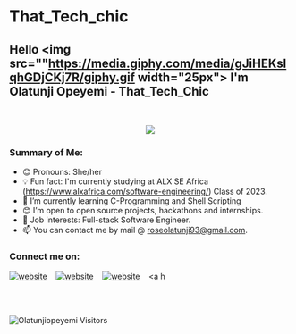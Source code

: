 # That_Tech_chic
## Hello <img src=""https://media.giphy.com/media/gJiHEKslqhGDjCKj7R/giphy.gif width="25px"></a> I'm Olatunji Opeyemi - That_Tech_Chic

<br/>
<p align="center">
  <a href="https://github.com/ghostdev-labs/readme-typing-svg"><img src="https://readme-typing-svg.herokuapp.com/?lines=I%20loveee%20Technology!%20😍;I%20am%20a%20Software%20Developer;I%20focus%20on%20new%20developments%20in%20my%20field.;I%20love%20coding.&font=Fira%20Code&center=true&width=550&height=45&color=#3498db&vCenter=true&size=22&pause=1000"></a>
</p>

### Summary of Me:

- 😊 Pronouns: She/her
- 💡 Fun fact: I'm currently studying at ALX SE Africa (https://www.alxafrica.com/software-engineering/) Class of 2023.
- 🌱 I’m currently learning C-Programming and Shell Scripting
- 😊 I’m open to open source projects, hackathons and internships.
- 💼 Job interests: Full-stack Software Engineer.
- 📫 You can contact me by mail @ roseolatunji93@gmail.com.


### Connect me on:

[![website](./img/twitter-light.svg)](https://twitter.com/tkssignature)
&nbsp;&nbsp;
[![website](./img/linkedin-light.svg)](https://www.linkedin.com/in/opeyemi-olatunji-26b372259/)
&nbsp;&nbsp;
[![website](./img/instagram-light.svg)](https://www.instagram.com/that_tech_chic/?next=%2F)
&nbsp;&nbsp;
<a h

   
<br/>

[twitter]: https://twitter.com/tkssignature
[instagram]: https://instagram.com/that_tech_chic
[linkedin]: https://linkedin.com/in/opeyemi-olatunji

   
<br/>

![Olatunjiopeyemi Visitors](https://komarev.com/ghpvc/?username=Olatunjiopeyemi&color=blue)
